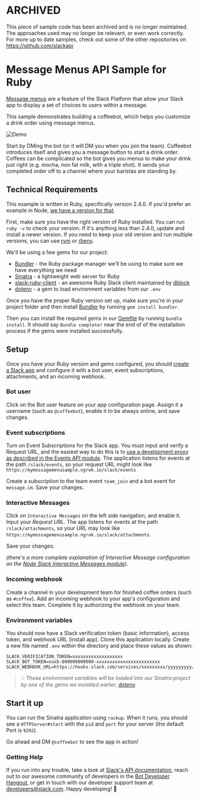 # ARCHIVED

This piece of sample code has been archived and is no longer maintained. The approaches used may no longer be relevant, or even work correctly. For more up to date samples, check out some of the other repositories on https://github.com/slackapi

# Message Menus API Sample for Ruby

[Message menus](https://api.slack.com/docs/message-menus) are a feature of the Slack Platform
that allow your Slack app to display a set of choices to users within a message.

This sample demonstrates building a coffeebot, which helps you customize a drink order using message menus.

![Demo](support/demo.gif "Demo")

Start by DMing the bot (or it will DM you when you join the team). Coffeebot introduces itself and gives you a message button to start a drink order. Coffees can be complicated so the bot gives you menus to make your drink just right (e.g. mocha, non fat milk, with a triple shot). It sends your completed order off to a channel where your baristas are standing by.

## Technical Requirements

This example is written in Ruby, specifically version 2.4.0. If you'd prefer an example in Node, [we have a version for that](https://github.com/slackapi/sample-message-menus-node).

First, make sure you have the right version of Ruby installed. You can run `ruby -v` to check your version. If it's anything less than 2.4.0, update and install a newer version. If you need to keep your old version and run multiple versions, you can use [rvm](https://github.com/rvm/rvm) or [rbenv](https://github.com/rbenv/rbenv).

We'll be using a few gems for our project:
- [Bundler](https://github.com/bundler/bundler) - the Ruby package manager we'll be using to make sure we have everything we need
- [Sinatra](https://github.com/sinatra/sinatra) - a lightweight web server for Ruby
- [slack-ruby-client](https://github.com/slack-ruby/slack-ruby-client/) - an awesome Ruby Slack client maintained by [dblock](https://github.com/dblock)
- [dotenv](https://github.com/bkeepers/dotenv) - a gem to load environment variables from our `.env`

Once you have the proper Ruby version set up, make sure you're in your project folder and then install [Bundler](https://github.com/bundler/bundler) by running `gem install bundler`.

Then you can install the required gems in our [Gemfile](Gemfile) by running `bundle install`. It should say `Bundle complete!` near the end of of the installation process if the gems were installed successfully.

## Setup
Once you have your Ruby version and gems configured, you should [create a Slack app](https://api.slack.com/slack-apps) and configure it 
with a bot user, event subscriptions, attachments, and an incoming webhook.

### Bot user

Click on the Bot user feature on your app configuration page. Assign it a username (such as
`@coffeebot`), enable it to be always online, and save changes.

### Event subscriptions

Turn on Event Subscriptions for the Slack app. You must input and verify a Request URL, and the easiest way to do this is to [use a development proxy as described in the Events API module](https://github.com/slackapi/node-slack-events-api#configuration). The application listens for events at the path `/slack/events`, so your request URL might look like `https://mymessagemenusample.ngrok.io/slack/events`

Create a subscription to the team event `team_join` and a bot event for `message.im`. Save your changes.

### Interactive Messages

Click on `Interactive Messages` on the left side navigation, and enable it. Input your *Request URL*. The app listens for events at the path `/slack/attachments`, so your URL may look like `https://mymessagemenusample.ngrok.io/slack/attachments`.

Save your changes.

_(there's a more complete explanation of Interactive Message configuration on the [Node Slack Interactive Messages module](https://github.com/slackapi/node-slack-interactive-messages#configuration))._

### Incoming webhook

Create a channel in your development team for finished coffee orders (such as `#coffee`). Add an incoming webhook to your app's configuration and select this team. Complete it by authorizing the webhook on your team.

### Environment variables

You should now have a Slack verification token (basic information), access token, and webhook URL (install app). Clone this application locally. Create a new file named `.env` within the directory and place these values as shown:

```
SLACK_VERIFICATION_TOKEN=xxxxxxxxxxxxxxxxxxx
SLACK_BOT_TOKEN=xoxb-000000000000-xxxxxxxxxxxxxxxxxxxxxxxx
SLACK_WEBHOOK_URL=https://hooks.slack.com/services/xxxxxxxxx/yyyyyyyyy/zzzzzzzzzzzzzzzzzzzzzzzz
```

> 💡 *These environment variables will be loaded into our Sinatra project by one of the gems we installed earlier, [dotenv](https://github.com/bkeepers/dotenv).*

## Start it up

You can run the Sinatra application using `rackup`. When it runs, you should see a `HTTPServer#start` with the `pid` and `port` for your server (the default Port is `9292`).

Go ahead and DM `@coffeebot` to see the app in action!

### Getting Help

If you run into any trouble, take a look at [Slack's API documentation](https://api.slack.com), reach out to our awesome community of developers in the [Bot Developer Hangout](http://dev4slack.xoxco.com), or get in touch with our developer support team at [developers@slack.com](mailto:developers@slack.com). Happy developing! 🎉


